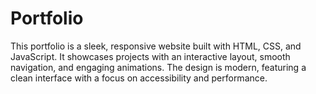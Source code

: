 # Portfolio
This portfolio is a sleek, responsive website built with HTML, CSS, and JavaScript. It showcases projects with an interactive layout, smooth navigation, and engaging animations. The design is modern, featuring a clean interface with a focus on accessibility and performance.
